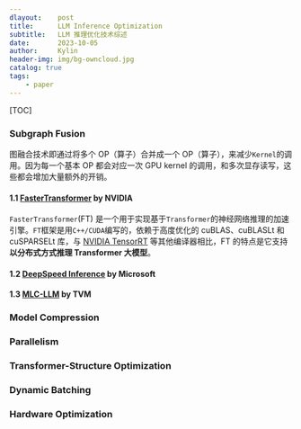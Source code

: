 ```yaml
---
dlayout:    post
title:      LLM Inference Optimization
subtitle:   LLM 推理优化技术综述
date:       2023-10-05
author:     Kylin
header-img: img/bg-owncloud.jpg
catalog: true
tags:
    - paper
---
```




[TOC]

### Subgraph Fusion

图融合技术即通过将多个 OP（算子）合并成一个 OP（算子），来减少`Kernel`的调用。因为每一个基本 OP 都会对应一次 GPU kernel 的调用，和多次显存读写，这些都会增加大量额外的开销。

#### 1.1 [FasterTransformer](https://link.zhihu.com/?target=https%3A//github.com/NVIDIA/FasterTransformer) by NVIDIA

`FasterTransformer`(FT) 是一个用于实现基于`Transformer`的神经网络推理的加速引擎。`FT`框架是用`C++/CUDA`编写的，依赖于高度优化的 cuBLAS、cuBLASLt 和 cuSPARSELt 库，与 [NVIDIA TensorRT](https://link.zhihu.com/?target=https%3A//link.juejin.cn/%3Ftarget%3Dhttps%3A%2F%2Fdeveloper.nvidia.com%2Fblog%2Foptimizing-t5-and-gpt-2-for-real-time-inference-with-tensorrt%2F) 等其他编译器相比，FT 的特点是它支持**以分布式方式推理 Transformer 大模型**。



#### 1.2 [DeepSpeed Inference](https://link.zhihu.com/?target=https%3A//arxiv.org/pdf/2207.00032.pdf) by Microsoft



#### 1.3 [MLC-LLM](https://link.zhihu.com/?target=https%3A//github.com/mlc-ai/mlc-llm) by TVM





### Model Compression





### Parallelism





### Transformer-Structure Optimization





### Dynamic Batching





### Hardware Optimization





